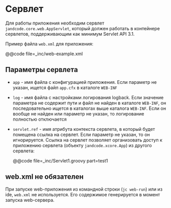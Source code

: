 Сервлет
=======

Для работы приложения необходим сервлет `jandcode.core.web.AppServlet`, который должен
работать в контейнере сервлетов, поддерживающим как минимум Servlet API 3.1.

Пример файла `web.xml` для приложения:

@@code file=_inc/web-example.xml

Параметры сервлета
------------------

* `app` - имя файла с конфигурацией приложения. Если параметр не указан, ищется файл
  `app.cfx` в каталоге `WEB-INF`
* `log` - имя файла с настройками логирования logback. Если значение параметра
  не содержит пути и файл не найден в каталоге `WEB-INF`, он последовательно
  ищется в каталогах выше каталога `WEB-INF`. Если он вообще не найден или параметр
  не указан, то логирование полностью отключается
* `servlet.ref` - имя атрибута контекста сервлета, в который будет помещена ссылка
  на сервлет. Если параметр не указан, то он игнорируется. Ссылка на сервлет позволяет
  организовать доступ к приложению сервлета (объекту `jandcode.xcore.App`) из другого
  сервлета:

  @@code file=_inc/Servlet1.groovy part=test1
  

web.xml не обязателен
---------------------

При запуске web-приложения из командной строки (`jc web-run`) или из ide,
`web.xml` не используется. Его содержимое генерируется в момент запуска web-сервера.

 
